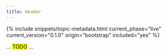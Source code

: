 ```yaml
---
title: Header
---
```


{% include snippets/topic-metadata.html current_phase="live" current_version="0.1.0" origin="bootstrap" included="yes" %}

... <mark>TODO</mark> ...
